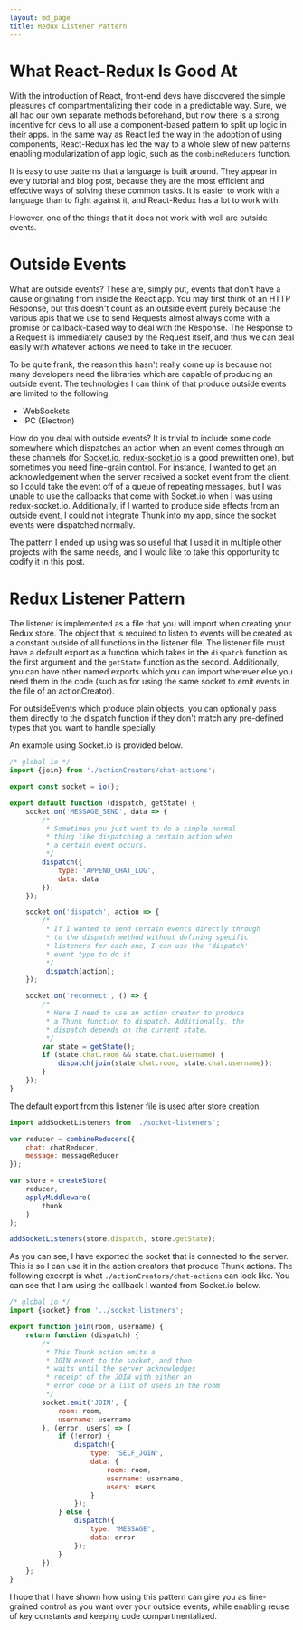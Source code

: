 ```yaml
---
layout: md_page
title: Redux Listener Pattern
---
```

# What React-Redux Is Good At

With the introduction of React, front-end devs have discovered the simple pleasures of compartmentalizing their code in a predictable way. Sure, we all had our own separate methods beforehand, but now there is a strong incentive for devs to all use a component-based pattern to split up logic in their apps. In the same way as React led the way in the adoption of using components, React-Redux has led the way to a whole slew of new patterns enabling modularization of app logic, such as the `combineReducers` function.

It is easy to use patterns that a language is built around. They appear in every tutorial and blog post, because they are the most efficient and effective ways of solving these common tasks. It is easier to work with a language than to fight against it, and React-Redux has a lot to work with.

However, one of the things that it does not work with well are outside events.

# Outside Events

What are outside events? These are, simply put, events that don't have a cause originating from inside the React app. You may first think of an HTTP Response, but this doesn't count as an outside event purely because the various apis that we use to send Requests almost always come with a promise or callback-based way to deal with the Response. The Response to a Request is immediately caused by the Request itself, and thus we can deal easily with whatever actions we need to take in the reducer.

To be quite frank, the reason this hasn't really come up is because not many developers need the libraries which are capable of producing an outside event. The technologies I can think of that produce outside events are limited to the following:

* WebSockets
* IPC (Electron)

How do you deal with outside events? It is trivial to include some code somewhere which dispatches an action when an event comes through on these channels (for [Socket.io](http://socket.io/), [redux-socket.io](https://github.com/itaylor/redux-socket.io) is a good prewritten one), but sometimes you need fine-grain control. For instance, I wanted to get an acknowledgement when the server received a socket event from the client, so I could take the event off of a queue of repeating messages, but I was unable to use the callbacks that come with Socket.io when I was using redux-socket.io. Additionally, if I wanted to produce side effects from an outside event, I could not integrate [Thunk](https://github.com/gaearon/redux-thunk) into my app, since the socket events were dispatched normally.

The pattern I ended up using was so useful that I used it in multiple other projects with the same needs, and I would like to take this opportunity to codify it in this post.

# Redux Listener Pattern

The listener is implemented as a file that you will import when creating your Redux store. The object that is required to listen to events will be created as a constant outside of all functions in the listener file. The listener file must have a default export as a function which takes in the `dispatch` function as the first argument and the `getState` function as the second. Additionally, you can have other named exports which you can import wherever else you need them in the code  (such as for using the same socket to emit events in the file of an actionCreator).

For outsideEvents which produce plain objects, you can optionally pass them directly to the dispatch function if they don't match any pre-defined types that you want to handle specially.

An example using Socket.io is provided below.
```javascript
/* global io */
import {join} from './actionCreators/chat-actions';

export const socket = io();

export default function (dispatch, getState) {
	socket.on('MESSAGE_SEND', data => {
		/*
		 * Sometimes you just want to do a simple normal
		 * thing like dispatching a certain action when
		 * a certain event occurs.
		 */
		dispatch({
			type: 'APPEND_CHAT_LOG',
			data: data
		});
	});

	socket.on('dispatch', action => {
		/*
		 * If I wanted to send certain events directly through
		 * to the dispatch method without defining specific
		 * listeners for each one, I can use the 'dispatch'
		 * event type to do it
		 */
		 dispatch(action);
	});

	socket.on('reconnect', () => {
		/*
		 * Here I need to use an action creator to produce
		 * a Thunk function to dispatch. Additionally, the
		 * dispatch depends on the current state.
		 */
		var state = getState();
		if (state.chat.room && state.chat.username) {
			dispatch(join(state.chat.room, state.chat.username));
		}
	});
}
```

The default export from this listener file is used after store creation.
```javascript
import addSocketListeners from './socket-listeners';

var reducer = combineReducers({
	chat: chatReducer,
	message: messageReducer
});

var store = createStore(
	reducer,
	applyMiddleware(
		thunk
	)
);

addSocketListeners(store.dispatch, store.getState);
```

As you can see, I have exported the socket that is connected to the server. This is so I can use it in the action creators that produce Thunk actions. The following excerpt is what `./actionCreators/chat-actions` can look like. You can see that I am using the callback I wanted from Socket.io below.
```javascript
/* global io */
import {socket} from '../socket-listeners';

export function join(room, username) {
	return function (dispatch) {
		/*
		 * This Thunk action emits a
		 * JOIN event to the socket, and then
		 * waits until the server acknowledges
		 * receipt of the JOIN with either an
		 * error code or a list of users in the room
		 */
		socket.emit('JOIN', {
			room: room,
			username: username
		}, (error, users) => {
			if (!error) {
				dispatch({
					type: 'SELF_JOIN',
					data: {
						room: room,
						username: username,
						users: users
					}
				});
			} else {
				dispatch({
					type: 'MESSAGE',
					data: error
				});
			}
		});
	};
}
```

I hope that I have shown how using this pattern can give you as fine-grained control as you want over your outside events, while enabling reuse of key constants and keeping code compartmentalized.
